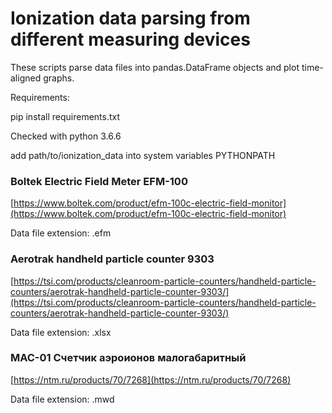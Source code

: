 # Ionization data parsing from different measuring devices
These scripts parse data files into pandas.DataFrame objects and plot time-aligned graphs.

Requirements:

pip install requirements.txt

Checked with python 3.6.6

add path/to/ionization_data into system variables PYTHONPATH

### Boltek Electric Field Meter EFM-100
[https://www.boltek.com/product/efm-100c-electric-field-monitor](https://www.boltek.com/product/efm-100c-electric-field-monitor)

Data file extension: .efm

### Aerotrak handheld particle counter 9303
[https://tsi.com/products/cleanroom-particle-counters/handheld-particle-counters/aerotrak-handheld-particle-counter-9303/](https://tsi.com/products/cleanroom-particle-counters/handheld-particle-counters/aerotrak-handheld-particle-counter-9303/)

Data file extension: .xlsx

### МАС-01 Счетчик аэроионов малогабаритный
[https://ntm.ru/products/70/7268](https://ntm.ru/products/70/7268)

Data file extension: .mwd
